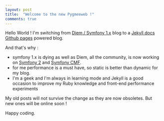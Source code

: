 ```yaml
---
layout: post
title:  "Welcome to the new Pygmeeweb !"
comments: true
---
```


Hello World !
I'm switching from [Diem / Symfony 1.x][diem] blog to a [Jekyll docs][jekyll] [Github pages][ghpages] powered blog.


And that's why :

-   symfony 1.x is dying as well as Diem, all the community, is now working on [Symfony 2][symfony] and [Symfony CMF][symfonyCMF].
-   for me performance is a must have, so static is better than dynamic for my blog.
-   I'm a geek and I'm always in learning mode and Jekyll is a good occasion to improve my Ruby knowledge and front-end performance experiments

My old posts will not survive the change as they are now obsoletes.
But new ones will be online soon !

Happy coding.


[jekyll]:    http://jekyllrb.com
[diem]: http://diem-project.org/
[ghpages]: http://pages.github.com/
[symfony]: http://symfony.com/
[symfonyCMF]: http://cmf.symfony.com/